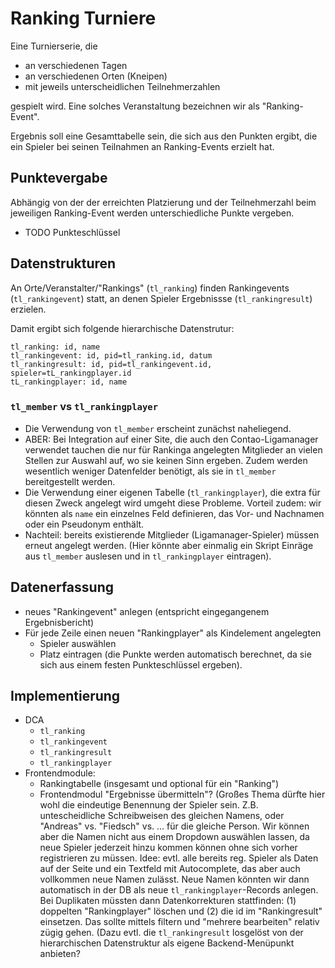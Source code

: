 # Ranking Turniere

Eine Turnierserie, die

* an verschiedenen Tagen
* an verschiedenen Orten (Kneipen)
* mit jeweils unterscheidlichen Teilnehmerzahlen

gespielt wird. Eine solches Veranstaltung bezeichnen wir als "Ranking-Event".

Ergebnis soll eine Gesamttabelle sein, die sich aus den Punkten ergibt,
die ein Spieler bei seinen Teilnahmen an Ranking-Events erzielt hat.

## Punktevergabe

Abhängig von der der erreichten Platzierung und der Teilnehmerzahl beim jeweiligen
Ranking-Event werden unterschiedliche Punkte vergeben.

* TODO Punkteschlüssel

## Datenstrukturen

An Orte/Veranstalter/"Rankings" (`tl_ranking`) finden Rankingevents (`tl_rankingevent`)
 statt, an denen Spieler Ergebnissse (`tl_rankingresult`) erzielen.

Damit ergibt sich folgende hierarchische Datenstrutur:

```
tl_ranking: id, name
tl_rankingevent: id, pid=tl_ranking.id, datum
tl_rankingresult: id, pid=tl_rankingevent.id, spieler=tL_rankingplayer.id
tL_rankingplayer: id, name
```

### `tl_member` vs `tl_rankingplayer`

* Die Verwendung von `tl_member` erscheint zunächst naheliegend.
* ABER: Bei Integration auf einer Site, die auch den Contao-Ligamanager verwendet tauchen die
  nur für Rankinga angelegten Mitglieder an vielen Stellen zur Auswahl auf, wo sie keinen
  Sinn ergeben. Zudem werden wesentlich weniger Datenfelder benötigt, als sie in `tl_member`
  bereitgestellt werden.
* Die Verwendung einer eigenen Tabelle (`tl_rankingplayer`), die extra für diesen Zweck
  angelegt wird umgeht diese Probleme. Vorteil zudem: wir könnten als `name` ein einzelnes
  Feld definieren, das Vor- und Nachnamen oder ein Pseudonym enthält.
* Nachteil: bereits existierende Mitglieder (Ligamanager-Spieler) müssen erneut angelegt werden.
  (Hier könnte aber einmalig ein Skript Einräge aus `tl_member` auslesen und in
  `tl_rankingplayer` eintragen).

## Datenerfassung

* neues "Rankingevent" anlegen (entspricht eingegangenem Ergebnisbericht)
* Für jede Zeile einen neuen "Rankingplayer" als Kindelement angelegten
  * Spieler auswählen
  * Platz eintragen (die Punkte werden automatisch berechnet, da sie sich aus einem
    festen Punkteschlüssel ergeben).

## Implementierung

* DCA
  * `tl_ranking`
  * `tl_rankingevent`
  * `tl_rankingresult`
  * `tl_rankingplayer`
* Frontendmodule:
  * Rankingtabelle (insgesamt und optional für ein "Ranking")
  * Frontendmodul "Ergebnisse übermitteln"? (Großes Thema dürfte hier wohl die eindeutige
    Benennung der Spieler sein. Z.B. untescheidliche Schreibweisen des gleichen Namens,
    oder "Andreas" vs. "Fiedsch" vs. ... für die gleiche Person. Wir können aber die Namen
    nicht aus einem Dropdown auswählen lassen, da neue Spieler jederzeit hinzu kommen
    können ohne sich vorher registrieren zu müssen.
    Idee: evtl. alle bereits reg. Spieler als Daten auf der Seite und ein Textfeld mit
    Autocomplete, das aber auch vollkommen neue Namen zulässt. Neue Namen könnten wir
    dann automatisch in der DB als neue `tl_rankingplayer`-Records anlegen. Bei Duplikaten
    müssten dann Datenkorrekturen stattfinden: (1) doppelten "Rankingplayer" löschen und
    (2) die id im "Rankingresult" einsetzen. Das sollte mittels filtern und
    "mehrere bearbeiten" relativ zügig gehen. (Dazu evtl. die `tl_rankingresult` losgelöst
    von der hierarchischen Datenstruktur als eigene Backend-Menüpunkt anbieten?
